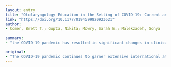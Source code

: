 ```yaml
---
layout: entry
title: "Otolaryngology Education in the Setting of COVID-19: Current and Future Implications"
link: "https://doi.org/10.1177/0194599820923621"
author:
- Comer, Brett T.; Gupta, Nikita; Mowry, Sarah E.; Malekzadeh, Sonya

summary:
- "the COVID-19 pandemic has resulted in significant changes in clinical practice for otolaryngologists in the U.S. Many changes have been implemented to mitigate risks identified by other countries. The result has been a rapid and significant change in resident education at most academic institutions. a recent publication by Stanford University has drawn attention to the risks. the result has led to a rapidly and substantial change in residency education at some academic institutions, says Daniel Sutter. Sutter: The result is an immediate change in clinical practices for a pandemie continues to garner extensive international attention. Co-existing."

original:
- "The COVID-19 pandemic continues to garner extensive international attention. The pandemic has resulted in significant changes in clinical practice for otolaryngologists in the United States; many changes have been implemented to mitigate risks identified by otolaryngologists in other countries. COVID-19-induced limitations include social distancing and triaging of patient acuity. Additionally, a recent publication by Stanford University has drawn attention to the risks that otolaryngologists may face with regard to manipulation of the upper airway and mucosal disruption. As a result of COVID-19 recommendations, multiple institutions have overhauled resident clinical rotations and resident education. The result has been a rapid and significant change in resident education at most academic institutions. This commentary outlines the development of the otolaryngology resident education consortiums, with implications for future education within and outside of otolaryngology."
---
```



